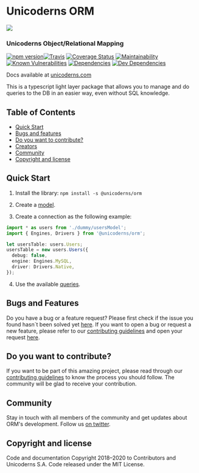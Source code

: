 # Unicoderns ORM

[![](https://unicoderns.com/img/logoorm.e1a28eb9.svg)](https://unicoderns.com/en/orm/)

### Unicoderns Object/Relational Mapping

[![npm version](https://badge.fury.io/js/%40unicoderns%2Form.svg)](https://badge.fury.io/js/%40unicoderns%2Form)[![Travis](https://travis-ci.org/unicoderns/ORM.svg?branch=master)](https://travis-ci.org/unicoderns/ORM)
[![Coverage Status](https://coveralls.io/repos/github/unicoderns/orm/badge.svg?branch=master)](https://coveralls.io/github/unicoderns/orm?branch=master)
[![Maintainability](https://api.codeclimate.com/v1/badges/ee1d8dc169ecc3800527/maintainability)](https://codeclimate.com/github/unicoderns/orm/maintainability)
[![Known Vulnerabilities](https://snyk.io/test/github/unicoderns/orm/badge.svg?targetFile=package.json)](https://snyk.io/test/github/unicoderns/orm?targetFile=package.json)
[![Dependencies](https://david-dm.org/unicoderns/orm.svg)](https://david-dm.org/unicoderns/orm/)
[![Dev Dependencies](https://david-dm.org/unicoderns/orm/dev-status.svg)](https://david-dm.org/unicoderns/orm/?type=dev)

Docs available at [unicoderns.com](https://unicoderns.com/_/orm/docs/)

This is a typescript light layer package that allows you to manage and do queries to the DB in an easier way, even without SQL knowledge.

## Table of Contents

- [Quick Start](#quick-start)
- [Bugs and features](#bugs-and-features)
- [Do you want to contribute?](#do-you-want-to-contribute)
- [Creators](#creators)
- [Community](#community)
- [Copyright and license](#copyright-and-license)

## Quick Start

1. Install the library:
   `npm install -s @unicoderns/orm`

2. Create a [model](https://github.com/unicoderns/orm/blob/master/docs/models.md).

3. Create a connection as the following example:

```typescript
import * as users from './dummy/usersModel';
import { Engines, Drivers } from '@unicoderns/orm';

let usersTable: users.Users;
usersTable = new users.Users({
  debug: false,
  engine: Engines.MySQL,
  driver: Drivers.Native,
});
```

4. Use the available [queries](https://github.com/unicoderns/orm/blob/master/docs/functions.md).

## Bugs and Features

Do you have a bug or a feature request? Please first check if the issue you found hasn´t been solved yet [here](https://github.com/unicoderns/orm/issues). If you want to open a bug or request a new feature, please refer to our [contributing guidelines](https://github.com/unicoderns/orm/blob/master/CONTRIBUTING.md) and open your request [here](https://github.com/unicoderns/orm/issues).

## Do you want to contribute?

If you want to be part of this amazing project, please read through our [contributing guidelines](https://github.com/unicoderns/orm/blob/master/CONTRIBUTING.md) to know the process you should follow. The community will be glad to receive your contribution.

## Community

Stay in touch with all members of the community and get updates about ORM's development. Follow us [on twitter](https://twitter.com/unicoderns).

## Copyright and license

Code and documentation Copyright 2018–2020 to Contributors and Unicoderns S.A. Code released under the MIT License.
